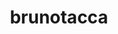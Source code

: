 ---
title: brunotacca
github: https://github.com/brunotacca
mode: dark
transition: 1.3s
score: 90.9
archetype:
- Badges | Tags | Icons
---